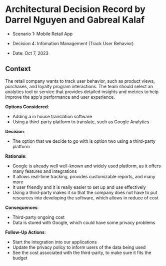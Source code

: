 # Architectural Decision Record by Darrel Nguyen and Gabreal Kalaf

  * Scenario 1: Mobile Retail App

  * Decision 4: Infomation Management (Track User Behavior)

  * Date: Oct 7, 2023

## Context 
  The retail company wants to track user behavior, such as product views, purchases, and loyalty program interactions. The team should select an analytics tool or service that provides detailed insights and metrics to help improve the app's performance and user experience.

**Options Considered**:
  * Adding a in house translation software
  * Using a third-party platform to translate, such as Google Analytics


**Decision**:
  * The option that we decide to go with is option two using a third-party platform

**Rationale**:
  * Google is already well well-known and widely used platform, as it offers many features and integrations
  * It allows real-time tracking, provides customizable reports, and many more
  * It user friendly and it is really easier to set up and use effectively
  * Using a third-party makes it so that the company does not have to put resources into developing the software, which allows in reduce of cost

**Consequences**:
  * Third-party ongoing cost
  * Data is stored with Google, which could have some privacy problems


**Follow-Up Actions**:
  * Start the integration into our applications
  * Update the privacy policy to inform users of the data being used
  * See the cost associated with the third-party, to make sure it fits the budget
